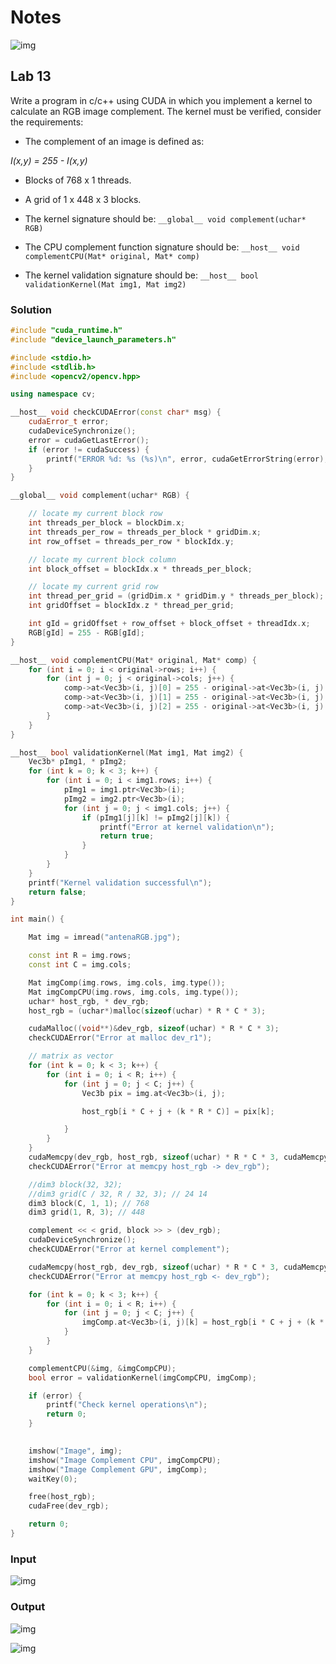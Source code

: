 # Notes

![img](res/1.png)

## Lab 13

Write a program in c/c++ using CUDA in which you implement a kernel to calculate an RGB image complement. The kernel must be verified, consider the requirements:

- The complement of an image is defined as:

*I(x,y) = 255 - I(x,y)*

- Blocks of 768 x 1 threads.

- A grid of 1 x 448 x 3 blocks.

- The kernel signature should be: `__global__ void complement(uchar* RGB)`

- The CPU complement function signature should be: `__host__ void complementCPU(Mat* original, Mat* comp)`

- The kernel validation signature should be: `__host__ bool validationKernel(Mat img1, Mat img2)`

### Solution

```c++
#include "cuda_runtime.h"
#include "device_launch_parameters.h"

#include <stdio.h>
#include <stdlib.h>
#include <opencv2/opencv.hpp>

using namespace cv;

__host__ void checkCUDAError(const char* msg) {
	cudaError_t error;
	cudaDeviceSynchronize();
	error = cudaGetLastError();
	if (error != cudaSuccess) {
		printf("ERROR %d: %s (%s)\n", error, cudaGetErrorString(error), msg);
	}
}

__global__ void complement(uchar* RGB) {

	// locate my current block row
	int threads_per_block = blockDim.x;
	int threads_per_row = threads_per_block * gridDim.x;
	int row_offset = threads_per_row * blockIdx.y;

	// locate my current block column
	int block_offset = blockIdx.x * threads_per_block; 

	// locate my current grid row
	int thread_per_grid = (gridDim.x * gridDim.y * threads_per_block);
	int gridOffset = blockIdx.z * thread_per_grid;

	int gId = gridOffset + row_offset + block_offset + threadIdx.x;
	RGB[gId] = 255 - RGB[gId];
}

__host__ void complementCPU(Mat* original, Mat* comp) {
	for (int i = 0; i < original->rows; i++) {
		for (int j = 0; j < original->cols; j++) {
			comp->at<Vec3b>(i, j)[0] = 255 - original->at<Vec3b>(i, j)[0];
			comp->at<Vec3b>(i, j)[1] = 255 - original->at<Vec3b>(i, j)[1];
			comp->at<Vec3b>(i, j)[2] = 255 - original->at<Vec3b>(i, j)[2];
		}
	}
}

__host__ bool validationKernel(Mat img1, Mat img2) {
	Vec3b* pImg1, * pImg2;
	for (int k = 0; k < 3; k++) {
		for (int i = 0; i < img1.rows; i++) {
			pImg1 = img1.ptr<Vec3b>(i);
			pImg2 = img2.ptr<Vec3b>(i);
			for (int j = 0; j < img1.cols; j++) {
				if (pImg1[j][k] != pImg2[j][k]) {
					printf("Error at kernel validation\n");
					return true;
				}
			}
		}
	}
	printf("Kernel validation successful\n");
	return false;
}

int main() {

	Mat img = imread("antenaRGB.jpg");

	const int R = img.rows;
	const int C = img.cols;

	Mat imgComp(img.rows, img.cols, img.type());
	Mat imgCompCPU(img.rows, img.cols, img.type());
	uchar* host_rgb, * dev_rgb;
	host_rgb = (uchar*)malloc(sizeof(uchar) * R * C * 3);

	cudaMalloc((void**)&dev_rgb, sizeof(uchar) * R * C * 3);
	checkCUDAError("Error at malloc dev_r1");

	// matrix as vector
	for (int k = 0; k < 3; k++) {
		for (int i = 0; i < R; i++) {
			for (int j = 0; j < C; j++) {
				Vec3b pix = img.at<Vec3b>(i, j);

				host_rgb[i * C + j + (k * R * C)] = pix[k];

			}
		}
	}
	cudaMemcpy(dev_rgb, host_rgb, sizeof(uchar) * R * C * 3, cudaMemcpyHostToDevice);
	checkCUDAError("Error at memcpy host_rgb -> dev_rgb");

	//dim3 block(32, 32);
	//dim3 grid(C / 32, R / 32, 3); // 24 14
	dim3 block(C, 1, 1); // 768
	dim3 grid(1, R, 3); // 448

	complement << < grid, block >> > (dev_rgb);
	cudaDeviceSynchronize();
	checkCUDAError("Error at kernel complement");

	cudaMemcpy(host_rgb, dev_rgb, sizeof(uchar) * R * C * 3, cudaMemcpyDeviceToHost);
	checkCUDAError("Error at memcpy host_rgb <- dev_rgb");

	for (int k = 0; k < 3; k++) {
		for (int i = 0; i < R; i++) {
			for (int j = 0; j < C; j++) {
				imgComp.at<Vec3b>(i, j)[k] = host_rgb[i * C + j + (k * R * C)];
			}
		}
	}

	complementCPU(&img, &imgCompCPU);
	bool error = validationKernel(imgCompCPU, imgComp);

	if (error) {
		printf("Check kernel operations\n");
		return 0;
	}
	

	imshow("Image", img);
	imshow("Image Complement CPU", imgCompCPU);
	imshow("Image Complement GPU", imgComp);
	waitKey(0);

	free(host_rgb);
	cudaFree(dev_rgb);

	return 0;
}
```

### Input

![img](res/in-lab13.png)

### Output

![img](res/out-imgs-lab13.png)

![img](res/out-console-lab13.png)
